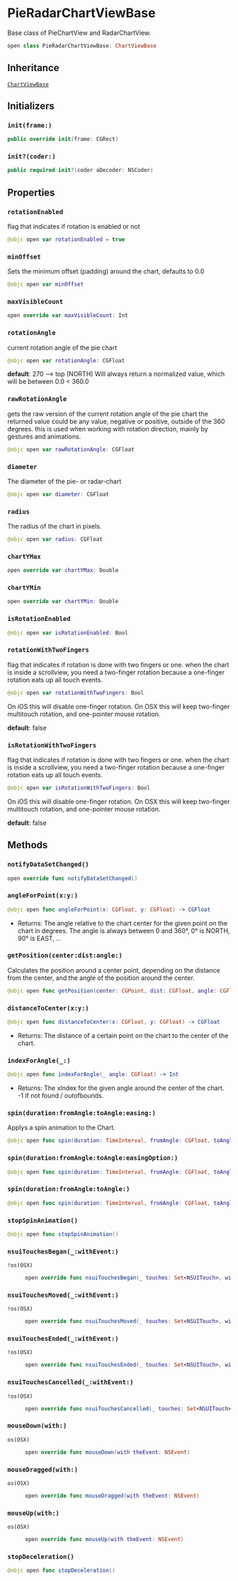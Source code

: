 # PieRadarChartViewBase

Base class of PieChartView and RadarChartView.

``` swift
open class PieRadarChartViewBase: ChartViewBase
```

## Inheritance

[`ChartViewBase`](/ChartViewBase)

## Initializers

### `init(frame:)`

``` swift
public override init(frame: CGRect)
```

### `init?(coder:)`

``` swift
public required init?(coder aDecoder: NSCoder)
```

## Properties

### `rotationEnabled`

flag that indicates if rotation is enabled or not

``` swift
@objc open var rotationEnabled = true
```

### `minOffset`

Sets the minimum offset (padding) around the chart, defaults to 0.0

``` swift
@objc open var minOffset 
```

### `maxVisibleCount`

``` swift
open override var maxVisibleCount: Int
```

### `rotationAngle`

current rotation angle of the pie chart

``` swift
@objc open var rotationAngle: CGFloat
```

**default**: 270 --\> top (NORTH)
Will always return a normalized value, which will be between 0.0 \< 360.0

### `rawRotationAngle`

gets the raw version of the current rotation angle of the pie chart the returned value could be any value, negative or positive, outside of the 360 degrees.
this is used when working with rotation direction, mainly by gestures and animations.

``` swift
@objc open var rawRotationAngle: CGFloat
```

### `diameter`

The diameter of the pie- or radar-chart

``` swift
@objc open var diameter: CGFloat
```

### `radius`

The radius of the chart in pixels.

``` swift
@objc open var radius: CGFloat
```

### `chartYMax`

``` swift
open override var chartYMax: Double
```

### `chartYMin`

``` swift
open override var chartYMin: Double
```

### `isRotationEnabled`

``` swift
@objc open var isRotationEnabled: Bool 
```

### `rotationWithTwoFingers`

flag that indicates if rotation is done with two fingers or one.
when the chart is inside a scrollview, you need a two-finger rotation because a one-finger rotation eats up all touch events.

``` swift
@objc open var rotationWithTwoFingers: Bool
```

On iOS this will disable one-finger rotation.
On OSX this will keep two-finger multitouch rotation, and one-pointer mouse rotation.

**default**: false

### `isRotationWithTwoFingers`

flag that indicates if rotation is done with two fingers or one.
when the chart is inside a scrollview, you need a two-finger rotation because a one-finger rotation eats up all touch events.

``` swift
@objc open var isRotationWithTwoFingers: Bool
```

On iOS this will disable one-finger rotation.
On OSX this will keep two-finger multitouch rotation, and one-pointer mouse rotation.

**default**: false

## Methods

### `notifyDataSetChanged()`

``` swift
open override func notifyDataSetChanged()
```

### `angleForPoint(x:y:)`

``` swift
@objc open func angleForPoint(x: CGFloat, y: CGFloat) -> CGFloat
```

  - Returns: The angle relative to the chart center for the given point on the chart in degrees.
    The angle is always between 0 and 360°, 0° is NORTH, 90° is EAST, ...

### `getPosition(center:dist:angle:)`

Calculates the position around a center point, depending on the distance
from the center, and the angle of the position around the center.

``` swift
@objc open func getPosition(center: CGPoint, dist: CGFloat, angle: CGFloat) -> CGPoint
```

### `distanceToCenter(x:y:)`

``` swift
@objc open func distanceToCenter(x: CGFloat, y: CGFloat) -> CGFloat
```

  - Returns: The distance of a certain point on the chart to the center of the chart.

### `indexForAngle(_:)`

``` swift
@objc open func indexForAngle(_ angle: CGFloat) -> Int
```

  - Returns: The xIndex for the given angle around the center of the chart.
    \-1 if not found / outofbounds.

### `spin(duration:fromAngle:toAngle:easing:)`

Applys a spin animation to the Chart.

``` swift
@objc open func spin(duration: TimeInterval, fromAngle: CGFloat, toAngle: CGFloat, easing: ChartEasingFunctionBlock?)
```

### `spin(duration:fromAngle:toAngle:easingOption:)`

``` swift
@objc open func spin(duration: TimeInterval, fromAngle: CGFloat, toAngle: CGFloat, easingOption: ChartEasingOption)
```

### `spin(duration:fromAngle:toAngle:)`

``` swift
@objc open func spin(duration: TimeInterval, fromAngle: CGFloat, toAngle: CGFloat)
```

### `stopSpinAnimation()`

``` swift
@objc open func stopSpinAnimation()
```

### `nsuiTouchesBegan(_:withEvent:)`

<dl>
<dt><code>!os(OSX)</code></dt>
<dd>

``` swift
open override func nsuiTouchesBegan(_ touches: Set<NSUITouch>, withEvent event: NSUIEvent?)
```

</dd>
</dl>

### `nsuiTouchesMoved(_:withEvent:)`

<dl>
<dt><code>!os(OSX)</code></dt>
<dd>

``` swift
open override func nsuiTouchesMoved(_ touches: Set<NSUITouch>, withEvent event: NSUIEvent?)
```

</dd>
</dl>

### `nsuiTouchesEnded(_:withEvent:)`

<dl>
<dt><code>!os(OSX)</code></dt>
<dd>

``` swift
open override func nsuiTouchesEnded(_ touches: Set<NSUITouch>, withEvent event: NSUIEvent?)
```

</dd>
</dl>

### `nsuiTouchesCancelled(_:withEvent:)`

<dl>
<dt><code>!os(OSX)</code></dt>
<dd>

``` swift
open override func nsuiTouchesCancelled(_ touches: Set<NSUITouch>?, withEvent event: NSUIEvent?)
```

</dd>
</dl>

### `mouseDown(with:)`

<dl>
<dt><code>os(OSX)</code></dt>
<dd>

``` swift
open override func mouseDown(with theEvent: NSEvent)
```

</dd>
</dl>

### `mouseDragged(with:)`

<dl>
<dt><code>os(OSX)</code></dt>
<dd>

``` swift
open override func mouseDragged(with theEvent: NSEvent)
```

</dd>
</dl>

### `mouseUp(with:)`

<dl>
<dt><code>os(OSX)</code></dt>
<dd>

``` swift
open override func mouseUp(with theEvent: NSEvent)
```

</dd>
</dl>

### `stopDeceleration()`

``` swift
@objc open func stopDeceleration()
```
